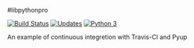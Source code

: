 #libpythonpro


[![Build Status](https://travis-ci.org/rodrigoddc/libpythonpro.svg?branch=master)](https://travis-ci.org/rodrigoddc/libpythonpro)
[![Updates](https://pyup.io/repos/github/rodrigoddc/libpythonpro/shield.svg)](https://pyup.io/repos/github/rodrigoddc/libpythonpro/)
[![Python 3](https://pyup.io/repos/github/rodrigoddc/libpythonpro/python-3-shield.svg)](https://pyup.io/repos/github/rodrigoddc/libpythonpro/)

An example of continuous integretion with Travis-CI and Pyup